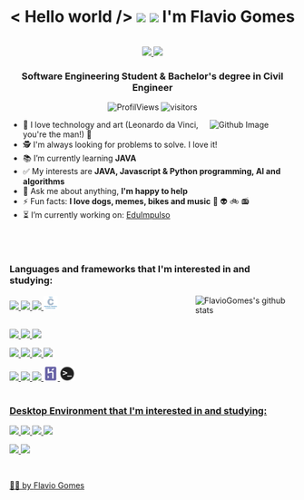 <h1 align="center">< Hello world /> 
                   <img src="https://github.com/rajput2107/rajput2107/blob/master/Assets/Earth.gif" width="24px">
                   <img src="https://raw.githubusercontent.com/iampavangandhi/iampavangandhi/master/gifs/Hi.gif" width="30px"> I'm Flavio Gomes</h1>
 <p align="center"><br/>

  <a href="https://www.linkedin.com/in/flaviogomesbr/"  target="_blank">
    <img src="https://img.shields.io/badge/-LinkedIn-blue?style=flat&logo=Linkedin&logoColor=white">
  </a>

  <a href="mailto:flaviogonasc@gmail.com" target="_blank">
    <img src="https://img.shields.io/badge/-Gmail-c14438?style=flat&logo=Gmail&logoColor=white">
  </a>

</p>

<h3 align="center">Software Engineering Student & Bachelor's degree in Civil Engineer </h3>

<p align="center">
  <img alt="ProfilViews" src="https://views.whatilearened.today/views/github/flaviogomesbr/flaviogomesbr.svg" />
  <img alt="visitors" src="https://visitor-badge.glitch.me/badge?page_id=flaviogomesbr.flaviogomesbr" />
</p>

<img width="30%" align="right" alt="Github Image" src="https://media.giphy.com/media/fwbZnTftCXVocKzfxR/giphy.gif"/>

- 🤖 I love technology and art (Leonardo da Vinci, you're the man!) 🎨
- 🕵️‍ I'm always looking for problems to solve. I love it!
- 📚 I’m currently learning **JAVA**
- ✅ My interests are **JAVA, Javascript & Python programming, AI and algorithms**
- 💬 Ask me about anything, **I'm happy to help**
- ⚡ Fun facts: **I love dogs, memes, bikes and music** 🐶 👽 🚲 📻 
- ⏳ I’m currently working on: <a href="https://eduimpulso.herokuapp.com" target="_blank">EduImpulso </a>

<br/>
<br/>

<h3>Languages and frameworks that I'm interested in and studying:</h3> 

<p>

  <a href="https://github.com/flaviogomesbr/github-readme-stats">
  <img width="35%" align="right" alt="FlavioGomes's github stats" src="https://github-readme-stats.vercel.app/api/top-langs/?username=flaviogomesbr&count_private=true&theme=dracula">
  </a>

  
  
  
  <code><img width="10%" src="https://www.vectorlogo.zone/logos/java/java-ar21.svg"><a href="https://www.java.com/en/" target="_blank"></code>
  <code><img width="10%" src="https://www.vectorlogo.zone/logos/javascript/javascript-ar21.svg"><a href="https://www.javascript.com/" target="_blank"></code>
  <code><img width="5%"  src="https://www.vectorlogo.zone/logos/python/python-icon.svg"><a href="https://www.python.org/" target="_blank"></code>
  <code><img width="5%" src="https://raw.githubusercontent.com/github/explore/80688e429a7d4ef2fca1e82350fe8e3517d3494d/topics/c/c.png"><a href="https://www.learn-c.org/" target="_blank"></code>                      
  <br />

  <code><img width="10%" src="https://www.vectorlogo.zone/logos/php/php-horizontal.svg"><a href="https://www.php.net/" target="_blank"></code>
  <code><a href="https://www.mysql.com/" target="_blank"><img width="10%" src="https://www.vectorlogo.zone/logos/mysql/mysql-ar21.svg"></code>
  <code><a href="https://nodejs.org/en/" target="_blank"><img width="5%" src="https://www.vectorlogo.zone/logos/nodejs/nodejs-icon.svg"></code>
  <br />

  <code><a href="https://pt-br.reactjs.org/" target="_blank"><img width="10%"  src="https://www.vectorlogo.zone/logos/reactjs/reactjs-ar21.svg"></code>
  <code><a href="https://www.w3schools.com/html/default.asp" target="_blank"><img width="5%" src="https://www.vectorlogo.zone/logos/w3_html5/w3_html5-icon.svg"></code>
  <code><a href="https://www.w3schools.com/css/css_website_layout.asp" target="_blank"><img width="10%" src="https://www.vectorlogo.zone/logos/netlifyapp_watercss/netlifyapp_watercss-ar21.svg"></code> 
  <code><a href="https://getbootstrap.com/" target="_blank"><img width="10%" src="https://www.vectorlogo.zone/logos/getbootstrap/getbootstrap-ar21.svg"></code>
  <br />

  <code><a href="https://git-scm.com/" target="_blank"><img width="5%" src="https://www.vectorlogo.zone/logos/git-scm/git-scm-icon.svg"></code>
  <code><a href="https://github.com/" target="_blank"><img width="5%"  src="https://www.vectorlogo.zone/logos/github/github-icon.svg"></code>
  <code><a href="https://aws.amazon.com/" target="_blank"><img width="5%" src="https://images.ctfassets.net/lpjm8d10rkpy/6GIrtBy1QABNIFNcnyKxo1/8e651d482fe0e350280991535b171582/aws.svg"></code>
  <code><a href="https://www.heroku.com/" target="_blank"><img width="5%" src="https://raw.githubusercontent.com/devicons/devicon/master/icons/heroku/heroku-plain.svg"></code>
  <code><a href="https://www.vim.org/" target="_blank"><img width="5%"  src="https://raw.githubusercontent.com/github/explore/80688e429a7d4ef2fca1e82350fe8e3517d3494d/topics/terminal/terminal.png"></code>
  <br />
  <br />
</p>

<h3>Desktop Environment that I'm interested in and studying:</h3>
<p align="left">
  <code><img width="10%" href="https://code.visualstudio.com/" src="https://www.vectorlogo.zone/logos/visualstudio_code/visualstudio_code-ar21.svg"></code>
  <code><img width="10%" href="https://ubuntu.com/" src="https://www.vectorlogo.zone/logos/ubuntu/ubuntu-ar21.svg"></code>
  <code><img width="10%" href="https://www.linux.org/" src="https://www.vectorlogo.zone/logos/linux/linux-ar21.svg"></code>
  <code><img width="10%" href="https://www.microsoft.com/" src="https://www.vectorlogo.zone/logos/microsoft/microsoft-ar21.svg"></code>
  <br />
  
  <code><img width="10%" href="https://discord.com/" src="https://www.vectorlogo.zone/logos/discordapp/discordapp-ar21.svg"></code>
  <code><img width="5%" href="https://slack.com/intl/pt-br/" src="https://www.vectorlogo.zone/logos/slack/slack-icon.svg"></code>
</p>

<br/>

<p align="center">

👨‍🚀 by [Flavio Gomes](https://github.com/flaviogomesbr)

</p>
